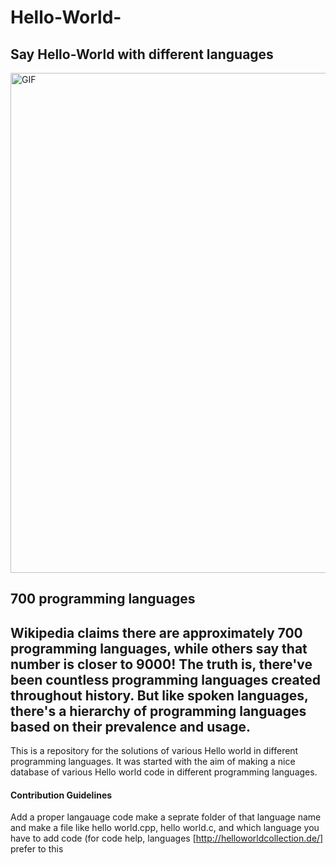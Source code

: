 # Hello-World-
## Say Hello-World with different languages
<img align="center" alt="GIF" src="https://github.com/Ayush7614/Hello-World-/blob/main/download%20(3).png" width="800px" />

## 700 programming languages
## Wikipedia claims there are approximately 700 programming languages, while others say that number is closer to 9000! The truth is, there've been countless programming languages created throughout history. But like spoken languages, there's a hierarchy of programming languages based on their prevalence and usage.

This is a repository for the solutions of various Hello world in different programming languages. It was started with the aim of making a nice database of various Hello world code  in different programming languages. 


#### Contribution Guidelines
Add a proper langauage code make a seprate folder of that language name and make a file like hello world.cpp, hello world.c, and which language you have to add code (for code help, languages [http://helloworldcollection.de/] prefer to this 
